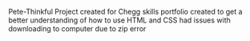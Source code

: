 Pete-Thinkful Project created for Chegg skills portfolio
created to get a better understanding of how to use HTML and CSS
had issues with downloading to computer due to zip error

